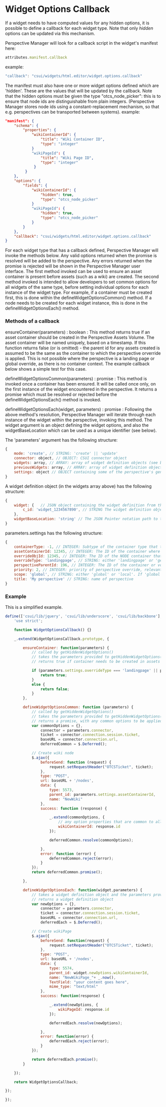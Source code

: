 # Widget Options Callback

If a widget needs to have computed values for any hidden options, it is possible to define a callback for each widget type.
Note that only *hidden* options can be updated via this mechanism.

Perspective Manager will look for a callback script in the widget's manifest here:
```javascript
attributes.manifest.callback
```
example:
```javascript
"callback": "csui/widgets/html.editor/widget.options.callback"
```

The manifest must also have one or more widget options defined which are 'hidden'. These are the values that will be updated by the callback. Note that the hidden options must be given the type "otcs_node_picker": this is to ensure that node ids are distinguishable from plain integers. (Perspective Manager stores node ids using a constant-replacement mechanism, so that e.g. perspectives can be transported between systems).
example:
```json
"manifest": { 
    "schema": {
        "properties": {
		    "wikiContainerId": {
                "title": "Wiki Container ID",
                "type": "integer"
            }
            "wikiPageId": {
                "title": "Wiki Page ID",
                "type": "integer"
             }
         }
    },
    "options": {
        "fields": {
		    "wikiContainerId": {
                "hidden": true,
				"type": "otcs_node_picker"				
            }
            "wikiPageId": {
                "hidden": true,
				"type": "otcs_node_picker"
            }
        }
    },
	"callback": "csui/widgets/html.editor/widget.options.callback"
}
```

For each widget type that has a callback defined, Perspective Manager will invoke the methods below. Any valid options returned when the promise is resolved will be added to the perspective. Any errors returned when the promise is rejected will be shown in the Perspective Manager user interface.
The first method invoked can be used to ensure an asset container is present before assets (such as a wiki) are created. The second method invoked is intended to allow developers to set common options for all widgets of the same type, before setting individual options for each instance of the widget type.
For example, if a container must be created first, this is done within the defineWidgetOptionsCommon() method. If a node needs to be created for each widget instance, this is done in the defineWidgetOptionsEach() method.

### Methods of a callback

ensureContainer(parameters) : boolean
: This method returns true if an asset container should be created in the Perspective Assets Volume. The asset container will be named uniquely, based on a timestamp.
If this function returns false (or is omitted) - the parent id for any assets created is assumed to be the same as the container to which the perspective orverride is applied.
This is not possible where the perspective is a landing page or global override, as there is no container context. The example callback below shows a simple test for this case.

defineWidgetOptionsCommon(parameters) : promise
: This method is invoked once a container has been ensured. It will be called once only, on the first instance of the widget encountered in the perspective. It returns a promise which must be resolved or rejected before the defineWidgetOptionsEach() method is invoked.

defineWidgetOptionsEach(widget, parameters) : promise
: Following the above method's resolution, Perspective Manager will iterate through each instance of the widget within the perspective, invoking this method. The widget argument is an object defining the widget options, and also the widgetBaseLocation which can be used as a unique identifier (see below).

The 'parameters' argument has the following structure:
```javascript
{
    mode: 'create', // STRING: 'create' || 'update'
    connector: object, // OBJECT: CSUI connector object	
    widgets: array, // ARRAY: array of widget definition objects (see below for example)
	previousWidgets: array, // ARRAY: array of widget definition objects corresponding to the perspective as it was before edits were made
    settings: object // OBJECT containing some of the perspective's general settings (as shown in Perspective Manager's Code Editor)
}
```
A widget definition object (in the widgets array above) has the following structure:
```javascript
{	
    widget: {	// JSON object containing the widget definition from the perspective JSON (as shown in Perspective Manager's Code Editor)
		c_id: 'widget_1234567890', // STRING The widget definition object is extended with a client-side unique id 'c_id'. Note that this id is not stored with the perspective, but is useful for comparing 'previousWidgets' array with current 'widgets' array.
	}, 
    widgetBaseLocation: 'string' // The JSON Pointer notation path to the widget's location within the perspective JSON structure 
}
```
parameters.settings has the following structure:
```javascript
{
    containerType: -1, // INTEGER: Subtype of the container type that the perspective will apply to (e.g. folder,binder etc.) -1 is 'all types'
	assetContainerId: 12345, // INTEGER: The ID of the container where the perspective will be created (e.g. the Perspective Assets Volume, or the container the override is applied to)
	overrideObjId: 12345, // INTEGER: The ID of the NODE container that the perspective overrides
	overrideType: 'landingpage', // STRING: either 'landingpage' or 'genericcontainer'
	perspectiveParentId: 196, // INTEGER: The ID of the container or volume where the perspective node will be created (usually the perspectives volume)
	priority: 2, // INTEGER: priority of perspective override, relevant where multiple overrides exist
	scope: 'global', // STRING: either 'global' or 'local'. If 'global', overrideObjId is likely undefined, but is irrelevant in any case
	title: 'My perspective' // STRING: name of perspective
}
```


### Example
This is a simplified example.
```javascript
define(['csui/lib/jquery', 'csui/lib/underscore', 'csui/lib/backbone'], function ($, _, Backbone) {
    'use strict';

    function WidgetOptionsCallback() {}

    _.extend(WidgetOptionsCallback.prototype, {

        ensureContainer: function(parameters) {
            // called by getHiddenWidgetOptions()
            // takes the parameters provided to getHiddenWidgetOptions()
            // returns true if container needs to be created in assets volume

            if (parameters.settings.overrideType === 'landingpage' || parameters.settings.scope === 'global') {
                return true;
            }
            else {
                return false;
            }
        },

        defineWidgetOptionsCommon: function (parameters) {
            // called by getHiddenWidgetOptions()
            // takes the parameters provided to getHiddenWidgetOptions()
            // returns a promise, with any common options to be applied to all widgets
            var commonOptions = {},
                connector = parameters.connector,
                ticket = connector.connection.session.ticket,
                baseURL = connector.connection.url,
                deferredCommon = $.Deferred();

            // Create wiki node
            $.ajax({
                beforeSend: function (request) {
                    request.setRequestHeader("OTCSTicket", ticket);
                },
                type: "POST",
                url: baseURL + '/nodes',
                data: {
                    type: 5573,
                    parent_id: parameters.settings.assetContainerId,
                    name: "NewWiki"
                },
                success: function (response) {

                    _.extend(commonOptions, {
                        // any option properties that are common to all widgets go here
                        wikiContainerId: response.id
                    });

                    deferredCommon.resolve(commonOptions);

                },
                error: function (error) {
                    deferredCommon.reject(error);
                }
            });
            return deferredCommon.promise();

        },

        defineWidgetOptionsEach: function(widget,parameters) {
            // takes a widget definition object and the parameters provided to getHiddenWidgetOptions()
            // returns a widget definition object
            var newOptions = {},
                connector = parameters.connector,
                ticket = connector.connection.session.ticket,
                baseURL = connector.connection.url,
                deferredEach = $.Deferred();

            // Create wikiPage
            $.ajax({
                beforeSend: function(request) {
                    request.setRequestHeader("OTCSTicket", ticket);
                },
                type: "POST",
                url: baseURL + '/nodes',
                data: {
                    type: 5574,
                    parent_id: widget.newOptions.wikiContainerId,
                    name: "NewWikiPage_"+ _.now(),
                    TextField: "your content goes here",
                    mime_type: "text/html"
                },
                success: function(response) {

                    _.extend(newOptions, {
                        wikiPageId: response.id
                    });

                    deferredEach.resolve(newOptions);

                },
                error: function(error) {
                    deferredEach.reject(error);
                }
            });

            return deferredEach.promise();
        }

    });

    return WidgetOptionsCallback;

});

});
```

